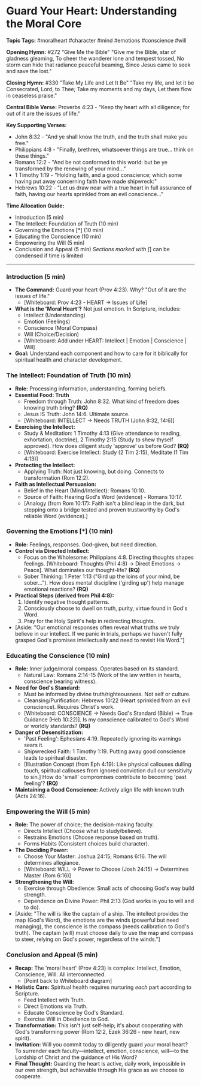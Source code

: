 # Guard Your Heart: Understanding the Moral Core

**Topic Tags:** #moralheart #character #mind #emotions #conscience #will

**Opening Hymn:** #272 "Give Me the Bible"
"Give me the Bible, star of gladness gleaming, To cheer the wanderer lone and tempest tossed, No storm can hide that radiance peaceful beaming, Since Jesus came to seek and save the lost."

**Closing Hymn:** #330 "Take My Life and Let It Be"
"Take my life, and let it be Consecrated, Lord, to Thee; Take my moments and my days, Let them flow in ceaseless praise."

**Central Bible Verse:** Proverbs 4:23 - "Keep thy heart with all diligence; for out of it are the issues of life."

**Key Supporting Verses:**
*   John 8:32 - "And ye shall know the truth, and the truth shall make you free."
*   Philippians 4:8 - "Finally, brethren, whatsoever things are true... think on these things."
*   Romans 12:2 - "And be not conformed to this world: but be ye transformed by the renewing of your mind..."
*   1 Timothy 1:19 - "Holding faith, and a good conscience; which some having put away concerning faith have made shipwreck:"
*   Hebrews 10:22 - "Let us draw near with a true heart in full assurance of faith, having our hearts sprinkled from an evil conscience..."

**Time Allocation Guide:**
- Introduction (5 min)
- The Intellect: Foundation of Truth (10 min)
- Governing the Emotions [*] (10 min)
- Educating the Conscience (10 min)
- Empowering the Will (5 min)
- Conclusion and Appeal (5 min)
*Sections marked with [*] can be condensed if time is limited

---

### Introduction (5 min)

-   **The Command:** Guard your heart (Prov 4:23). Why? "Out of it are the issues of life."
    -   [Whiteboard: Prov 4:23 - HEART -> Issues of Life]
-   **What is the 'Moral Heart'?** Not just emotion. In Scripture, includes:
    -   Intellect (Understanding)
    -   Emotion (Feelings)
    -   Conscience (Moral Compass)
    -   Will (Choice/Decision)
    -   [Whiteboard: Add under HEART: Intellect | Emotion | Conscience | Will]
-   **Goal:** Understand each component and how to care for it biblically for spiritual health and character development.

### The Intellect: Foundation of Truth (10 min)

-   **Role:** Processing information, understanding, forming beliefs.
-   **Essential Food: Truth**
    -   Freedom through Truth: John 8:32. What kind of freedom does knowing truth bring? **(RQ)**
    -   Jesus IS Truth: John 14:6. Ultimate source.
    -   [Whiteboard: INTELLECT -> Needs TRUTH (John 8:32, 14:6)]
-   **Exercising the Intellect:**
    -   Study & Meditation: 1 Timothy 4:13 (Give attendance to reading, exhortation, doctrine), 2 Timothy 2:15 (Study to shew thyself approved). How does diligent study 'approve' us before God? **(RQ)**
    -   [Whiteboard: Exercise Intellect: Study (2 Tim 2:15), Meditate (1 Tim 4:13)]
-   **Protecting the Intellect:**
    -   Applying Truth: Not just knowing, but doing. Connects to transformation (Rom 12:2).
-   **Faith as Intellectual Persuasion:**
    -   Belief in the Heart (Mind/Intellect): Romans 10:10.
    -   Source of Faith: Hearing God's Word (evidence) - Romans 10:17.
    -   [Analogy (from Rom 10:17): Faith isn't a blind leap in the dark, but stepping onto a bridge tested and proven trustworthy by God's reliable Word (evidence).]

### Governing the Emotions [*] (10 min)

-   **Role:** Feelings, responses. God-given, but need direction.
-   **Control via Directed Intellect:**
    -   Focus on the Wholesome: Philippians 4:8. Directing thoughts shapes feelings. [Whiteboard: Thoughts (Phil 4:8) -> Direct Emotions -> Peace]. What dominates our thought-life? **(RQ)**
    -   Sober Thinking: 1 Peter 1:13 ("Gird up the loins of your mind, be sober..."). How does mental discipline ('girding up') help manage emotional reactions? **(RQ)**
-   **Practical Steps (derived from Phil 4:8):**
    1.  Identify negative thought patterns.
    2.  Consciously choose to dwell on truth, purity, virtue found in God's Word.
    3.  Pray for the Holy Spirit's help in redirecting thoughts.
-   [Aside: "Our emotional responses often reveal what truths we truly believe in our intellect. If we panic in trials, perhaps we haven't fully grasped God's promises intellectually and need to revisit His Word."]

### Educating the Conscience (10 min)

-   **Role:** Inner judge/moral compass. Operates based on its standard.
    -   Natural Law: Romans 2:14-15 (Work of the law written in hearts, conscience bearing witness).
-   **Need for God's Standard:**
    -   Must be informed by divine truth/righteousness. Not self or culture.
    -   Cleansing/Purification: Hebrews 10:22 (Heart sprinkled from an evil conscience). Requires Christ's work.
    -   [Whiteboard: CONSCIENCE -> Needs God's Standard (Bible) -> True Guidance (Heb 10:22)]. Is my conscience calibrated to God's Word or worldly standards? **(RQ)**
-   **Danger of Desensitization:**
    -   'Past Feeling': Ephesians 4:19. Repeatedly ignoring its warnings sears it.
    -   Shipwrecked Faith: 1 Timothy 1:19. Putting away good conscience leads to spiritual disaster.
    -   [Illustration Concept (from Eph 4:19): Like physical callouses dulling touch, spiritual callouses from ignored conviction dull our sensitivity to sin.] How do 'small' compromises contribute to becoming 'past feeling'? **(RQ)**
-   **Maintaining a Good Conscience:** Actively align life with known truth (Acts 24:16).

### Empowering the Will (5 min)

-   **Role:** The power of choice; the decision-making faculty.
    -   Directs Intellect (Choose what to study/believe).
    -   Restrains Emotions (Choose response based on truth).
    -   Forms Habits (Consistent choices build character).
-   **The Deciding Power:**
    -   Choose Your Master: Joshua 24:15; Romans 6:16. The will determines allegiance.
    -   [Whiteboard: WILL -> Power to Choose (Josh 24:15) -> Determines Master (Rom 6:16)]
-   **Strengthening the Will:**
    -   Exercise through Obedience: Small acts of choosing God's way build strength.
    -   Dependence on Divine Power: Phil 2:13 (God works in you to will and to do).
-   [Aside: "The will is like the captain of a ship. The intellect provides the map (God's Word), the emotions are the winds (powerful but need managing), the conscience is the compass (needs calibration to God's truth). The captain (will) must choose daily to use the map and compass to steer, relying on God's power, regardless of the winds."]

### Conclusion and Appeal (5 min)

-   **Recap:** The 'moral heart' (Prov 4:23) is complex: Intellect, Emotion, Conscience, Will. All interconnected.
    -   [Point back to Whiteboard diagram]
-   **Holistic Care:** Spiritual health requires nurturing *each* part according to Scripture.
    -   Feed Intellect with Truth.
    -   Direct Emotions via Truth.
    -   Educate Conscience by God's Standard.
    -   Exercise Will in Obedience to God.
-   **Transformation:** This isn't just self-help; it's about cooperating with God's transforming power (Rom 12:2, Ezek 36:26 - new heart, new spirit).
-   **Invitation:** Will you commit today to diligently guard *your* moral heart? To surrender each faculty—intellect, emotion, conscience, will—to the Lordship of Christ and the guidance of His Word?
-   **Final Thought:** Guarding the heart is active, daily work, impossible in our own strength, but achievable through His grace as we choose to cooperate.